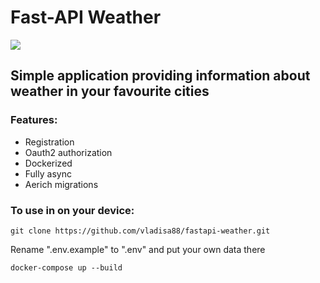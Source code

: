# Fast-API Weather

![](https://www.code-inspector.com/project/18375/score/svg?service=github)
## Simple application providing information about weather in your favourite cities

### Features:
* Registration
* Oauth2 authorization
* Dockerized
* Fully async
* Aerich migrations

### To use in on your device:
```git clone https://github.com/vladisa88/fastapi-weather.git```

Rename ".env.example" to ".env" and put your own data there

```docker-compose up --build```
